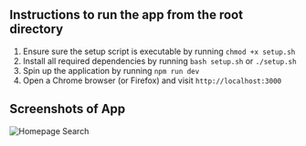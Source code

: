 ## Instructions to run the app from the root directory
1. Ensure sure the setup script is executable by running
    ```chmod +x setup.sh```
2. Install all required dependencies by running
```bash setup.sh``` or ```./setup.sh```
3. Spin up the application by running 
```npm run dev```
4. Open a Chrome browser (or Firefox) and visit `http://localhost:3000`

## Screenshots of App
![Homepage Search](/screenshots/screen1.png?raw=true "Homepage Search")

